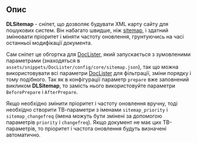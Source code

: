 ## Опис
**DLSitemap** - сніпет, що дозволяє будувати XML карту сайту для пошукових систем. Він набагато швидше, ніж  [sitemap](https://github.com/extras-evolution/sitemap/), і здатний змінювати пріоритет і міняти частоту оновлення, грунтуючись на часі останньої модифікації документа.

Сам сніпет це обгортка для [DocLister](http://docs.evo.im/04_extras/doclister.html), який запускається з зумовленими параметрами (знаходяться в
`assets/snippets/DocLister/config/core/sitemap.json`), так що можна використовувати всі параметри [DocLister](http://docs.evo.im/04_extras/doclister.html) для фільтрації, зміни порядку і тому подібного. Так як в конфігурації параметр `prepare` вже заповнений викликом **DLSitemap**, то замість нього використовуйте параметри `BeforePrepare` і `AfterPrepare`.

Якщо необхідно змінити пріоритет і частоту оновлення вручну, тоді необхідно створити ТВ-параметри з іменами `sitemap_priority` і `sitemap_changefreq` (імена можуть бути змінені за допомогою параметрів `priority` і `changefreq`). Якщо документ не має цих ТВ-параметрів, то пріоритет і частота оновлення будуть визначені автоматично. 





